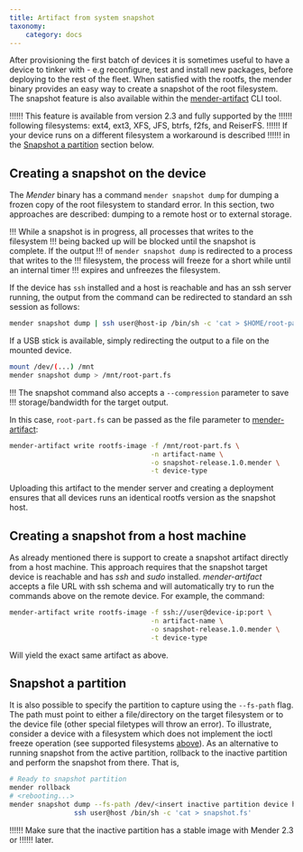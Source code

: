 ```yaml
---
title: Artifact from system snapshot
taxonomy:
    category: docs
---
```


After provisioning the first batch of devices it is sometimes useful to have a
device to tinker with - e.g reconfigure, test and install new packages, before
deploying to the rest of the fleet. When satisfied with the rootfs, the mender
binary provides an easy way to create a  snapshot of the root filesystem. The
snapshot feature is also available within the 
[mender-artifact](../../08.Downloads/docs.md#mender-artifact) CLI tool.

!!!!!! This feature is available from version 2.3 and fully supported by the
!!!!!! following filesystems: ext4, ext3, XFS, JFS, btrfs, f2fs, and ReiserFS.
!!!!!! If your device runs on a different filesystem a workaround is described 
!!!!!! in the [Snapshot a partition](#snapshot-a-partition) section below.

## Creating a snapshot on the device
The *Mender* binary has a command `mender snapshot dump` for dumping a frozen
copy of the root filesystem to standard error. In this section, two approaches
are described: dumping to a remote host or to external storage.

!!! While a snapshot is in progress, all processes that writes to the filesystem
!!! being backed up will be blocked until the snapshot is complete. If the output
!!! of `mender snapshot dump` is redirected to a process that writes to the
!!! filesystem, the process will freeze for a short while until an internal timer
!!! expires and unfreezes the filesystem.

If the device has `ssh` installed and a host is reachable and has an ssh server 
running, the output from the command can be redirected to standard an ssh 
session as follows:
```bash
mender snapshot dump | ssh user@host-ip /bin/sh -c 'cat > $HOME/root-part.fs`
```

If a USB stick is available, simply redirecting the output to a file on the
mounted device.
```bash
mount /dev/(...) /mnt
mender snapshot dump > /mnt/root-part.fs
```

!!! The snapshot command also accepts a `--compression` parameter to save
!!! storage/bandwidth for the target output.

In this case, `root-part.fs` can be passed as the file parameter to
[mender-artifact](../../08.Downloads/docs.md#mender-artifact):
```bash
mender-artifact write rootfs-image -f /mnt/root-part.fs \
                                   -n artifact-name \
                                   -o snapshot-release.1.0.mender \
                                   -t device-type
```
Uploading this artifact to the mender server and creating a deployment ensures
that all devices runs an identical rootfs version as the snapshot host.

## Creating a snapshot from a host machine
As already mentioned there is support to create a snapshot artifact directly
from a host machine. This approach requires that the snapshot target device 
is reachable and has *ssh* and *sudo* installed. *mender-artifact* accepts a
file URL with ssh schema and will automatically try to run the commands above
on the remote device. For example, the command:
```bash
mender-artifact write rootfs-image -f ssh://user@device-ip:port \
                                   -n artifact-name \
                                   -o snapshot-release.1.0.mender \
                                   -t device-type
```
Will yield the exact same artifact as above.

## Snapshot a partition
It is also possible to specify the partition to capture using the `--fs-path` <!--- FIXME: or source? -->
flag. The path must point to either a file/directory on the target filesystem or
to the device file (other special filetypes will throw an error). To illustrate,
consider a device with a filesystem which does not implement the ioctl freeze 
operation (see supported filesystems [above](#artifact-from-system-snapshot)). As
an alternative to running snapshot from the active partition, rollback to the
inactive partition and perform the snapshot from there. That is,
```bash
# Ready to snapshot partition
mender rollback
# <rebooting...>
mender snapshot dump --fs-path /dev/<insert inactive partition device here> | \
                ssh user@host /bin/sh -c 'cat > snapshot.fs'

```
!!!!!! Make sure that the inactive partition has a stable image with Mender 2.3 or
!!!!!! later.
